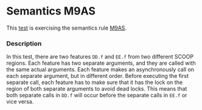# Semantics M9AS

This [test](.) is exercising the semantics rule [M9AS](../Readme.md).

### Description

In this test, there are two features `DD.f` and `EE.f` from two different SCOOP regions. Each feature has two separate arguments, and they are called with the same actual arguments. Each feature makes an asynchronously call on each separate argument, but in different order. Before executing the first separate call, each feature has to make sure that it has the lock on the region of both separate arguments to avoid dead locks. This means that both separate calls in `DD.f` will occur before the separate calls in `EE.f` or vice versa.
